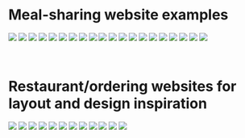 # Meal-sharing website examples

![](./examples/meal-sharing/ms-1.png)
![](./examples/meal-sharing/ms-2.png)
![](./examples/meal-sharing/ms-3.png)
![](./examples/meal-sharing/ms-4.png)
![](./examples/meal-sharing/ms-5.png)
![](./examples/meal-sharing/ms-6.png)
![](./examples/meal-sharing/ms-7.png)
![](./examples/meal-sharing/ms-8.png)
![](./examples/meal-sharing/ms-9.png)
![](./examples/meal-sharing/ms-10.png)
![](./examples/meal-sharing/ms-11.png)
![](./examples/meal-sharing/ms-12.png)
![](./examples/meal-sharing/ms-13.png)
![](./examples/meal-sharing/ms-14.png)
![](./examples/meal-sharing/ms-15.png)
![](./examples/meal-sharing/ms-16.png)
![](./examples/meal-sharing/ms-17.png)
![](./examples/meal-sharing/ms-18.png)
![](./examples/meal-sharing/ms-19.png)
![](./examples/meal-sharing/ms-20.png)

<br/>

# Restaurant/ordering websites for layout and design inspiration

![](./examples/other-websites/ow-1.png)
![](./examples/other-websites/ow-2.png)
![](./examples/other-websites/ow-3.png)
![](./examples/other-websites/ow-4.png)
![](./examples/other-websites/ow-5.png)
![](./examples/other-websites/ow-6.png)
![](./examples/other-websites/ow-7.png)
![](./examples/other-websites/ow-8.png)
![](./examples/other-websites/ow-9.png)
![](./examples/other-websites/ow-10.png)
![](./examples/other-websites/ow-11.png)
![](./examples/other-websites/ow-12.png)

